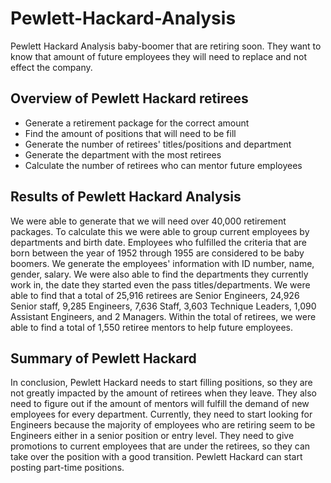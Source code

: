 # Pewlett-Hackard-Analysis
Pewlett Hackard Analysis baby-boomer that are retiring soon. They want to know that amount of future employees they will need to replace and not effect the company. 

## Overview of Pewlett Hackard retirees
  - Generate a retirement package for the correct amount
  - Find the amount of positions that will need to be fill
  - Generate the number of retirees' titles/positions and department
  - Generate the department with the most retirees
  - Calculate the number of retirees who can mentor future employees
  
## Results of Pewlett Hackard Analysis
We were able to generate that we will need over 40,000 retirement packages. To calculate this we were able to group current employees by departments and birth date. Employees who fulfilled the criteria that are born between the year of 1952 through 1955 are considered to be baby boomers. We generate the employees' information with ID number, name, gender, salary. We were also able to find the departments they currently work in, the date they started even the pass titles/departments. We were able to find that a total of 25,916 retirees are Senior Engineers, 24,926 Senior staff, 9,285 Engineers, 7,636 Staff, 3,603 Technique Leaders, 1,090 Assistant Engineers, and 2 Managers.  Within the total of retirees, we were able to find a total of 1,550 retiree mentors to help future employees. 

## Summary of Pewlett Hackard 
In conclusion, Pewlett Hackard needs to start filling positions, so they are not greatly impacted by the amount of retirees when they leave. They also need to figure out if the amount of mentors will fulfill the demand of new employees for every department. Currently, they need to start looking for Engineers because the majority of employees who are retiring seem to be Engineers either in a senior position or entry level. They need to give promotions to current employees that are under the retirees, so they can take over the position with a good transition. Pewlett Hackard can start posting part-time positions. 
